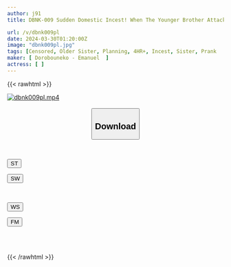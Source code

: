 ```yaml
---
author: j91
title: DBNK-009 Sudden Domestic Incest! When The Younger Brother Attacks The Older Sister When She Comes Home...what Will Be The Outcome? ? 4 Hours

url: /v/dbnk009pl
date: 2024-03-30T01:20:00Z
image: "dbnk009pl.jpg"
tags: [Censored, Older Sister, Planning, 4HR+, Incest, Sister, Prank	]
maker: [ Dorobouneko - Emanuel  ]
actress: [ ]
---
```



{{< rawhtml >}}

<div class="video" data-videoid="r8jXkYLdd3tgoY">
    <a href="javascript:;">
        <img src="/v/dbnk009pl/dbnk009pl.jpg" width="WIDTH" height="HEIGHT" alt="dbnk009pl.mp4" loading="lazy">
    </a>
</div>

<script type="text/javascript" src="https://j91.asia/asset/on-demand-st.js"></script>

<br>
  <link rel="stylesheet" href="https://j91.asia/asset/bs5.css">
  
  <center>
  <button class="btn btn-primary" type="button" data-bs-toggle="collapse" data-bs-target=".multi-collapse" aria-expanded="false" aria-controls="multiCollapseExample1 multiCollapseExample2"><h2>Download</h2></button></center>
</p>
<div class="row">
  <div class="col">
    <div class="collapse multi-collapse" id="multiCollapseExample1">
      <div class="card card-body">
	      	      <br>
<div class="buttons">  
<p><a href="https://streamtape.to/v/r8jXkYLdd3tgoY" target="_blank"><button class="btn-hover color-3"><i class="fa fa-download"></i> ST</button></a></p>
<p><a href="https://asnwish.com/moh8lq259l4c" target="_blank"><button class="btn-hover color-2"><i class="fa fa-download"></i> SW</button></a></p></div>
    </div>
  </div>
</div>
  <div class="col">
    <div class="collapse multi-collapse" id="multiCollapseExample2">
      <div class="card card-body">
	      <br>
<div class="buttons">
<p><a href="https://wolfstream.tv/96dyrxrl0f5r"><button class="btn-hover color-9"><i class="fa fa-download"></i> WS</button></a></p>
<p><a href="https://filemoon.sx/d/0uwjuhd8v76p"><button class="btn-hover color-8"><i class="fa fa-download"></i> FM</button></a></p></div>
<br><br>
      </div>
    </div>
  </div>
</div>

{{< /rawhtml >}}